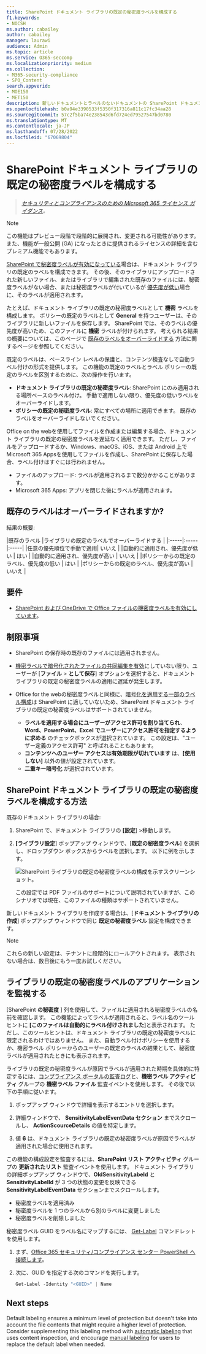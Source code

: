 ```yaml
---
title: SharePoint ドキュメント ライブラリの既定の秘密度ラベルを構成する
f1.keywords:
- NOCSH
ms.author: cabailey
author: cabailey
manager: laurawi
audience: Admin
ms.topic: article
ms.service: O365-seccomp
ms.localizationpriority: medium
ms.collection:
- M365-security-compliance
- SPO_Content
search.appverid:
- MOE150
- MET150
description: 新しいドキュメントとラベルのないドキュメントの SharePoint ドキュメント ライブラリの既定の秘密度ラベルを構成します。
ms.openlocfilehash: b0a94e3390533f5350f317316a811c17fc34aa28
ms.sourcegitcommit: 57c2f5ba74e238543d6fd724ed79527547bd0780
ms.translationtype: MT
ms.contentlocale: ja-JP
ms.lasthandoff: 07/28/2022
ms.locfileid: "67069804"
---
```

# <a name="configure-a-default-sensitivity-label-for-a-sharepoint-document-library"></a>SharePoint ドキュメント ライブラリの既定の秘密度ラベルを構成する

>*[セキュリティとコンプライアンスのための Microsoft 365 ライセンス ガイダンス](/office365/servicedescriptions/microsoft-365-service-descriptions/microsoft-365-tenantlevel-services-licensing-guidance/microsoft-365-security-compliance-licensing-guidance)。*

> [!NOTE]
> この機能はプレビュー段階で段階的に展開され、変更される可能性があります。 また、機能が一般公開 (GA) になったときに提供されるライセンスの詳細を含むプレミアム機能でもあります。

[SharePoint で秘密度ラベルが有効になっている](sensitivity-labels-sharepoint-onedrive-files.md)場合は、ドキュメント ライブラリの既定のラベルを構成できます。 その後、そのライブラリにアップロードされた新しいファイル、またはライブラリで編集された既存のファイルには、秘密度ラベルがない場合、または秘密度ラベルが付いているが [優先度が低い](sensitivity-labels.md#label-priority-order-matters)場合に、そのラベルが適用されます。

たとえば、ドキュメント ライブラリの既定の秘密度ラベルとして **機密** ラベルを構成します。 ポリシーの既定のラベルとして **General** を持つユーザーは、そのライブラリに新しいファイルを保存します。 SharePoint では、そのラベルの優先度が高いため、このファイルに **機密** ラベルが付けられます。 考えられる結果の概要については、このページで [既存のラベルをオーバーライドする](#will-an-existing-label-be-overridden) 方法に関するページを参照してください。

既定のラベルは、ベースライン レベルの保護と、コンテンツ検査なしで自動ラベル付けの形式を提供します。 この機能の既定のラベルとラベル ポリシーの既定のラベルを区別するために、次の操作を行います。

- **ドキュメント ライブラリの既定の秘密度ラベル**: SharePoint にのみ適用される場所ベースのラベル付け。 手動で適用しない限り、優先度の低いラベルをオーバーライドします。
- **ポリシーの既定の秘密度ラベル**: 常にすべての場所に適用できます。 既存のラベルをオーバーライドしないでください。

Office on the webを使用してファイルを作成または編集する場合、ドキュメント ライブラリの既定の秘密度ラベルを遅延なく適用できます。 ただし、ファイルをアップロードするか、Windows、macOS、iOS、または Android 上でMicrosoft 365 Appsを使用してファイルを作成し、SharePoint に保存した場合、ラベル付けはすぐには行われません。

- ファイルのアップロード: ラベルが適用されるまで数分かかることがあります。
- Microsoft 365 Apps: アプリを閉じた後にラベルが適用されます。

## <a name="will-an-existing-label-be-overridden"></a>既存のラベルはオーバーライドされますか?

結果の概要:

|既存のラベル |ライブラリの既定のラベルでオーバーライドする |
|:-----|:-----|:-----|
|任意の優先順位で手動で適用| いいえ |
|自動的に適用され、優先度が低い | はい |
|自動的に適用され、優先度が高い | いいえ |
|ポリシーからの既定のラベル、優先度の低い | はい |
|ポリシーからの既定のラベル、優先度が高い | いいえ |

## <a name="requirements"></a>要件

- [SharePoint および OneDrive で Office ファイルの機密度ラベルを有効にしています](sensitivity-labels-sharepoint-onedrive-files.md)。

## <a name="limitations"></a>制限事項

- SharePoint の保存時の既存のファイルには適用されません。

- [機密ラベルで暗号化されたファイルの共同編集を有効](sensitivity-labels-coauthoring.md)にしていない限り、ユーザーが [**ファイル** \> **として保存**] オプションを選択すると、ドキュメント ライブラリの既定の秘密度ラベルの適用に遅延が発生します。

- Office for the webの秘密度ラベルと同様に、[暗号化を適用する一部のラベル構成](encryption-sensitivity-labels.md#configure-encryption-settings)は SharePoint に適していないため、SharePoint ドキュメント ライブラリの既定の秘密度ラベルはサポートされていません。
    - **ラベルを適用する場合にユーザーがアクセス許可を割り当てられ**、**Word、PowerPoint、Excel でユーザーにアクセス許可を指定するように求める** のチェックボックスが選択されています。 この設定は、"ユーザー定義のアクセス許可" と呼ばれることもあります。
    - **コンテンツへのユーザー アクセスは有効期限が切れています** は、**[使用しない]** 以外の値が設定されています。
    - **二重キー暗号化** が選択されています。

## <a name="how-to-configure-a-default-sensitivity-label-for-a-sharepoint-document-library"></a>SharePoint ドキュメント ライブラリの既定の秘密度ラベルを構成する方法

既存のドキュメント ライブラリの場合:

1. SharePoint で、ドキュメント ライブラリの **[設定**] >移動します。

2. **[ライブラリ設定**] ポップアップ ウィンドウで、[**既定の秘密度ラベル**] を選択し、ドロップダウン ボックスからラベルを選択します。 以下に例を示します。
    
    ![SharePoint ライブラリの既定の秘密度ラベルの構成を示すスクリーンショット。](../media/default-sensitivity-label-spo2.png)
    
    この設定では PDF ファイルのサポートについて説明されていますが、このシナリオでは現在、このファイルの種類はサポートされていません。

新しいドキュメント ライブラリを作成する場合は、[**ドキュメント ライブラリの作成**] ポップアップ ウィンドウで同じ **既定の秘密度ラベル** 設定を構成できます。

> [!NOTE]
> これらの新しい設定は、テナントに段階的にロールアウトされます。 表示されない場合は、数日後にもう一度お試しください。

## <a name="monitoring-application-of-library-default-sensitivity-labels"></a>ライブラリの既定の秘密度ラベルのアプリケーションを監視する

[SharePoint **の秘密度** ] 列を使用して、ファイルに適用される秘密度ラベルの名前を確認します。 この機能によってラベルが適用されると、ラベル名のツールヒントに **[このファイルは自動的にラベル付けされました**]と表示されます。 ただし、このツールヒントは、ドキュメント ライブラリの既定の秘密度ラベルに限定されるわけではありません。 また、自動ラベル付けポリシーを使用するか、機密ラベル ポリシーからのユーザーの既定のラベルの結果として、秘密度ラベルが適用されたときにも表示されます。

ライブラリの既定の秘密度ラベルが原因でラベルが適用された時期を具体的に特定するには、[コンプライアンス ポータルの監査ログ](search-the-audit-log-in-security-and-compliance.md)と、**機密ラベル アクティビティ** グループの **機密ラベル ファイル** 監査イベントを使用します。 その後で以下の手順に従います。
1. ポップアップ ウィンドウで詳細を表示するエントリを選択します。

2. 詳細ウィンドウで、 **SensitivityLabelEventData セクション** までスクロールし、 **ActionScourceDetails** の値を特定します。

3. 値 **6** は、ドキュメント ライブラリの既定の秘密度ラベルが原因でラベルが適用された場合に使用されます。

この機能の構成設定を監査するには、**SharePoint リスト アクティビティ** グループの **更新されたリスト** 監査イベントを使用します。 ドキュメント ライブラリの詳細ポップアップ ウィンドウで、**OldSensitivityLabeld** と **SensitivityLabelId** が 3 つの状態の変更を反映できる **SensitivityLabelEventData** セクションまでスクロールします。

- 秘密度ラベルを適用済み
- 秘密度ラベルを 1 つのラベルから別のラベルに変更しました
- 秘密度ラベルを削除しました

秘密度ラベル GUID をラベル名にマップするには、 [Get-Label](/powershell/module/exchange/get-label) コマンドレットを使用します。

1. まず、[Office 365 セキュリティ/コンプライアンス センター PowerShell へ接続します](/powershell/exchange/office-365-scc/connect-to-scc-powershell/connect-to-scc-powershell)。

2. 次に、GUID を指定する次のコマンドを実行します。

    ```powershell
    Get-Label -Identity "<GUID>" | Name

## Next steps

Default labeling ensures a minimum level of protection but doesn't take into account the file contents that might require a higher level of protection. Consider supplementing this labeling method with [automatic labeling](apply-sensitivity-label-automatically.md) that uses content inspection, and encourage [manual labeling](https://support.microsoft.com/office/apply-sensitivity-labels-to-your-files-and-email-in-office-2f96e7cd-d5a4-403b-8bd7-4cc636bae0f9) for users to replace the default label when needed.